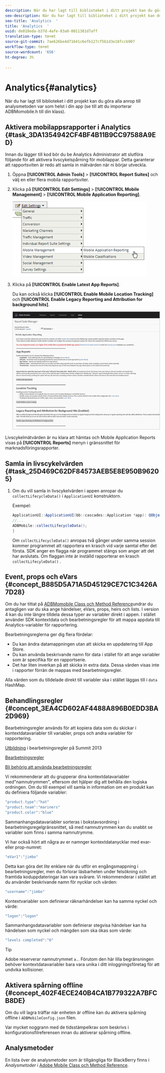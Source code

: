 ```yaml
---
description: När du har lagt till biblioteket i ditt projekt kan du göra alla anrop till analysmetoden var som helst i din app (se till att du importerar ADBMomobile.h till din klass).
seo-description: När du har lagt till biblioteket i ditt projekt kan du göra alla anrop till analysmetoden var som helst i din app (se till att du importerar ADBMomobile.h till din klass).
seo-title: 'Analytics  '
title: 'Analytics  '
uuid: de018eda-b37d-4afe-83a0-8011381d7aff
translation-type: tm+mt
source-git-commit: 7ae626be4d71641c6efb127cf5b1d3e18fccb907
workflow-type: tm+mt
source-wordcount: '656'
ht-degree: 3%

---
```



# Analytics{#analytics}  

När du har lagt till biblioteket i ditt projekt kan du göra alla anrop till analysmetoden var som helst i din app (se till att du importerar ADBMomobile.h till din klass).

## Aktivera mobilappsrapporter i Analytics {#task_3DA1354942CF4BF4B11B9CC97588A9ED}

Innan du lägger till kod bör du be Analytics Administrator att slutföra följande för att aktivera livscykelspårning för mobilappar. Detta garanterar att rapportsviten är redo att samla in mätvärden när ni börjar utveckla.


1. Öppna **[!UICONTROL Admin Tools]** > **[!UICONTROL Report Suites]** och välj en eller flera mobila rapportsviter.
1. Klicka på **[!UICONTROL Edit Settings]** > **[!UICONTROL Mobile Management]** > **[!UICONTROL Mobile Application Reporting]**.

   ![](assets/mobile-settings.png)

1. Klicka på **[!UICONTROL Enable Latest App Reports]**.

   Du kan också klicka **[!UICONTROL Enable Mobile Location Tracking]** och **[!UICONTROL Enable Legacy Reporting and Attribution for background hits]**.

   ![](assets/enable-lifecycle.png)

Livscykelmätvärden är nu klara att hämtas och Mobile Application Reports visas på **[!UICONTROL Reports]** menyn i gränssnittet för marknadsföringsrapporter.

## Samla in livscykelvärden {#task_25D469C62DF84573AEB5E8E950B96205}

1. Om du vill samla in livscykelvärden i appen anropar du `collectLifecycleData()` i `ApplicationUI` konstruktorn.

   Exempel:

   ```java
   ApplicationUI::ApplicationUI(bb::cascades::Application *app): QObject(app) { 
   //... 
   ADBMobile::collectLifecycleData(); 
   } 
   ```

   Om `collectLifecycleData()` anropas två gånger under samma session kommer programmet att rapportera en krasch vid varje samtal efter det första. SDK anger en flagga när programmet stängs som anger att det har avslutats. Om flaggan inte är inställd rapporterar en krasch `collectLifecyleData()` .

## Event, props och eVars {#concept_B885D5A71A5D45129CE7C1C3426A7D28}


Om du har tittat på [ADBMomobile Class och Method Reference](/help/blackberry/methods.md)undrar du antagligen var du ska ange händelser, eVars, props, heirs och lists. I version 4 kan du inte längre tilldela dessa typer av variabler direkt i appen. I stället använder SDK kontextdata och bearbetningsregler för att mappa appdata till Analytics-variabler för rapportering.

Bearbetningsreglerna ger dig flera fördelar:

* Du kan ändra datamappningen utan att skicka en uppdatering till App Store.
* Du kan använda beskrivande namn för data i stället för att ange variabler som är specifika för en rapportserie.
* Det har liten inverkan på att skicka in extra data. Dessa värden visas inte i rapporter förrän de mappas med bearbetningsregler.

Alla värden som du tilldelade direkt till variabler ska i stället läggas till i `data` HashMap.

## Behandlingsregler {#concept_3EA4CD602AF4488A896B0EDD3BA2D969}

Bearbetningsregler används för att kopiera data som du skickar i kontextdatavariabler till variabler, props och andra variabler för rapportering.

[Utbildning](https://tv.adobe.com/embed/1181/16506/) i bearbetningsregler på Summit 2013

[Bearbetningsregler](https://docs.adobe.com/content/help/en/analytics/admin/admin-tools/processing-rules/processing-rules.html)

[Bli behörig att använda bearbetningsregler](https://helpx.adobe.com/analytics/kb/processing-rules-authorization.html)

Vi rekommenderar att du grupperar dina kontextdatavariabler med&quot;namnutrymmen&quot;, eftersom det hjälper dig att behålla den logiska ordningen. Om du till exempel vill samla in information om en produkt kan du definiera följande variabler:

```js
"product.type":"hat" 
"product.team":"mariners" 
"product.color":"blue"
```

Sammanhangsdatavariabler sorteras i bokstavsordning i bearbetningsregelgränssnittet, så med namnutrymmen kan du snabbt se variabler som finns i samma namnutrymme.

Vi har också hört att några av er namnger kontextdatanycklar med evar- eller prop-numret:

```js
"eVar1":"jimbo"
```

Detta kan göra det *lite* enklare när du utför en engångsmappning i bearbetningsregler, men du förlorar läsbarheten under felsökning och framtida koduppdateringar kan vara svårare. Vi rekommenderar i stället att du använder beskrivande namn för nycklar och värden:

```js
"username":"jimbo"
```

Kontextvariabler som definierar räknarhändelser kan ha samma nyckel och värde:

```js
"logon":"logon"
```

Sammanhangsdatavariabler som definierar stegvisa händelser kan ha händelsen som nyckel och mängden som ska ökas som värde:

```js
"levels completed":"6"
```

>[!TIP]
>
>Adobe reserverar namnutrymmet `a.`. Förutom den här lilla begränsningen behöver kontextdatavariabler bara vara unika i ditt inloggningsföretag för att undvika kollisioner.

## Aktivera spårning offline {#concept_402F4ECE240B4CA1B779322A7BFCB8DE}

Om du vill lagra träffar när enheten är offline kan du aktivera spårning offline i `ADBMobileConfig.json` filen.

Var mycket noggrann med de tidsstämpelkrav som beskrivs i konfigurationsfilreferensen innan du aktiverar spårning offline.

## Analysmetoder

En lista över de analysmetoder som är tillgängliga för BlackBerry finns i *Analysmetoder* i [Adobe Mobile Class och Method Reference](/help/blackberry/methods.md).